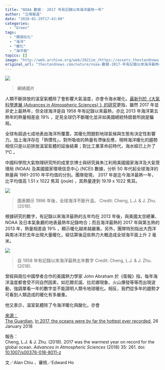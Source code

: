```yaml
---
title: "NOAA 數據： 2017 年有記錄以來海洋最熱一年"
author: "立場報道"
date: "2018-01-29T17:43:00"
categories:
  - "Green"
tags:
  - "珊瑚白化"
  - "海洋"
  - "暖化"
  - "海平面"
topics: []
image: "http://web.archive.org/web/2021im_/https://assets.thestandnews.com/media/photos/underwater_byf8u.png"
original_url: "thestandnews.com/nature/noaa-數據-2017-年有記錄以來海洋最熱一年"
---
```

![](http://web.archive.org/web/2021im_/https://assets.thestandnews.com/media/photos/underwater_byf8u.png)
> 網絡圖片

人類不斷排放的溫室氣體除了會影響大氣溫度，亦會令海水暖化。[最新刊於《大氣科學進展 (Advances in Atmospheric Sciences) 》的研究](http://web.archive.org/web/20211229100317/https://link.springer.com/article/10.1007%2Fs00376-018-8011-z)更指，雖然 2017 年並非史上最熱年，但全球海洋是自 1958 年有記錄以來最熱，亦比 2013 年海洋第五熱年的熱量相差逾 19% ，足見全球仍不斷暖化並非如美國總統特朗普所說是騙局。

全球有超過七成地表由海洋所覆蓋，其暖化問題對地球氣候與生態有決定性影響力。加上海洋存在「熱慣性」，對所吸收的熱量有滯後反應，現時海洋暖化的趨勢相信只是以前排放溫室氣體的延後結果；對比工業革命前時代，海水經已上升了 1°C 。

中國科學院大氣物理研究所的成里京博士與研究員朱江利用美國國家海洋及大氣管理局 (NOAA) 及美國國家環境信息中心 (NCEI) 數據，分析 50 年代起全球海洋的熱量與 1981-2010 年平均值的分別。團隊發現， 2017 年是迄今海洋最熱一年，比平均值高 1.51 x 1022 焦耳 (joule) ，其熱量達到 19.19 x 1022 焦耳。

![](http://web.archive.org/web/2021im_/https://assets.thestandnews.com/media/photos/553_Sm8FF.jpg)
> 圖表顯示 1996 年後，全球海洋不斷升溫。 Credit: Cheng, L.J. & J. Zhu. (2018).

根據研究的數字，有記錄以來海洋最熱的五年均在 2013 年後，與美國太空總署、 NOAA 及日本氣象廳的地表最熱年記錄吻合；而且海洋最熱的 2017 年與第五熱的 2013 年，熱量相差逾 19% ，顯示暖化越來越嚴重。另外，團隊特別指出大西洋與南冰洋於去年出現大量暖化，經估算後這些熱力大概造成全球海平面上升 2 毫米。

![](http://web.archive.org/web/2021im_/https://assets.thestandnews.com/media/photos/Screen20Shot202018-01-2920at202.47.0220PM_c70Sm.png)
> 自 1958 年有記錄以來海洋最熱五年數字 Credit: Cheng, L.J. & J. Zhu. (2018).

曾經與兩位中國學者合作的美國熱力學家 John Abraham 於《衛報》指，每年海洋溫度都會受不同自然因素，如厄爾尼諾、拉尼娜現象、火山爆發等等而出現波動，強調單看一年的數字並不能證明人類令地球暖化。相反，我們從多年的趨勢才可看到人類造成的暖化有多嚴重。

他又表示，溫室氣體除了令海洋暖化與酸化，亦會[](../../nature/首個大型報告確認-人類造成暖化致全球海洋含氧量-50-年減-2")

[](../../nature/首個大型報告確認-人類造成暖化致全球海洋含氧量-50-年減-2")

[來源：  
The Guardian,](../../nature/首個大型報告確認-人類造成暖化致全球海洋含氧量-50-年減-2") [In 2017, the oceans were by far the hottest ever recorded](http://web.archive.org/web/20211229100317/https://www.theguardian.com/environment/climate-consensus-97-per-cent/2018/jan/26/in-2017-the-oceans-were-by-far-the-hottest-ever-recorded), 26 January 2018

報告：  
Cheng, L.J. & J. Zhu. (2018). 2017 was the warmest year on record for the global ocean. _Advances in Atmospheric Sciences_ (2018) 35: 261. doi: [10.1007/s00376-018-8011-z](http://web.archive.org/web/20211229100317/https://link.springer.com/article/10.1007%2Fs00376-018-8011-z)

文／Alan Chiu 、審核／Edward Ho